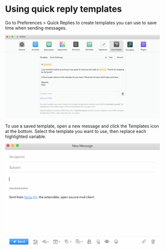 # Using quick reply templates

Go to Preferences > Quick Replies to create templates you can use to save time when sending messages.

![](./208491108-set_up_quick_reply_template.gif)

To use a saved template, open a new message and click the Templates icon at the bottom. Select the template you want to use, then replace each highlighted variable.

![](./208434067-quick_replies.gif)


